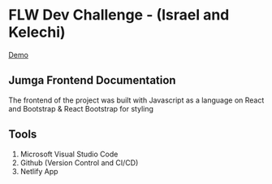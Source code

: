 # FLW Dev Challenge - (Israel and Kelechi)

[Demo](https://jumgafw.netlify.app)

## Jumga Frontend Documentation

The frontend of the project was built with Javascript as a language on React and Bootstrap & React Bootstrap for styling

## Tools

1. Microsoft Visual Studio Code
2. Github (Version Control and CI/CD)
3. Netlify App
